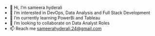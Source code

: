 - 👋 Hi, I’m sameera hyderali
- 👀 I’m interested in DevOps, Data Analysis and Full Stack Development
- 🌱 I’m currently learning PowerBi and Tableau
- 💞️ I’m looking to collaborate on Data Analyst Roles
- 📫 Reach me sameerahyderali.24@gmail.com

<!---
sameera-hyder/sameera-hyder is a ✨ special ✨ repository because its `README.md` (this file) appears on your GitHub profile.
You can click the Preview link to take a look at your changes.
--->
